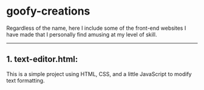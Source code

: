 # goofy-creations
Regardless of the name, here I include some of the front-end websites I have made that I personally find amusing at my level of skill.

----

## 1. **text-editor.html**:  
   This is a simple project using HTML, CSS, and a little JavaScript to modify text formatting.

